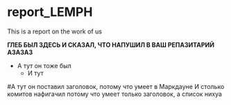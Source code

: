 report_LEMPH
============

This is a report on the work of us

**ГЛЕБ БЫЛ ЗДЕСЬ И СКАЗАЛ, ЧТО НАПУШИЛ В ВАШ РЕПАЗИТАРИЙ АЗАЗАЗ** 
  * А тут он тоже был
    * И тут

#А тут он поставил заголовок, потому что умеет в Маркдауне
И столько комитов нафигачил потому что умеет только заголовок, а список нихуа
